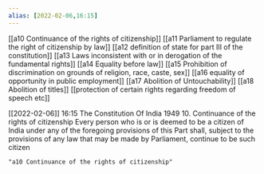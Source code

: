 ```yaml
---
alias: [2022-02-06,16:15]
---
```

[[a10 Continuance of the rights of citizenship]] [[a11 Parliament to regulate the right of citizenship by law]] [[a12 definition of state for part III of the constitution]] [[a13 Laws inconsistent with or in derogation of the fundamental rights]] [[a14 Equality before law]] [[a15 Prohibition of discrimination on grounds of religion, race, caste, sex]] [[a16 equality of opportunity in public employment]] [[a17 Abolition of Untouchability]] [[a18 Abolition of titles]] [[protection of certain rights regarding freedom of speech etc]]

[[2022-02-06]] 16:15
The Constitution Of India 1949
10. Continuance of the rights of citizenship Every person who is or is deemed to be a citizen of India under any of the foregoing provisions of this Part shall, subject to the provisions of any law that may be made by Parliament, continue to be such citizen
```query 2022-03-26 18:15
"a10 Continuance of the rights of citizenship"
```